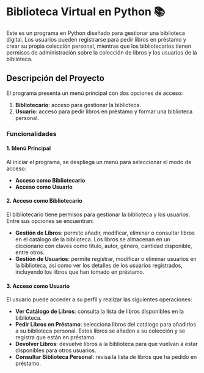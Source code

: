 # Biblioteca Virtual en Python 📚

Este es un programa en Python diseñado para gestionar una biblioteca digital. Los usuarios pueden registrarse para pedir libros en préstamo y crear su propia colección personal, mientras que los bibliotecarios tienen permisos de administración sobre la colección de libros y los usuarios de la biblioteca.

## Descripción del Proyecto

El programa presenta un menú principal con dos opciones de acceso:

1. **Bibliotecario**: acceso para gestionar la biblioteca.
2. **Usuario**: acceso para pedir libros en préstamo y formar una biblioteca personal.

### Funcionalidades

#### 1. Menú Principal
Al iniciar el programa, se despliega un menú para seleccionar el modo de acceso:
- **Acceso como Bibliotecario**
- **Acceso como Usuario**

#### 2. Acceso como Bibliotecario
El bibliotecario tiene permisos para gestionar la biblioteca y los usuarios. Entre sus opciones se encuentran:
- **Gestión de Libros**: permite añadir, modificar, eliminar o consultar libros en el catálogo de la biblioteca. Los libros se almacenan en un diccionario con claves como título, autor, género, cantidad disponible, entre otros.
- **Gestión de Usuarios**: permite registrar, modificar o eliminar usuarios en la biblioteca, así como ver los detalles de los usuarios registrados, incluyendo los libros que han tomado en préstamo.

#### 3. Acceso como Usuario
El usuario puede acceder a su perfil y realizar las siguientes operaciones:
- **Ver Catálogo de Libros**: consulta la lista de libros disponibles en la biblioteca.
- **Pedir Libros en Préstamo**: selecciona libros del catálogo para añadirlos a su biblioteca personal. Estos libros se añaden a su colección y se registra que están en préstamo.
- **Devolver Libros**: devuelve libros a la biblioteca para que vuelvan a estar disponibles para otros usuarios.
- **Consultar Biblioteca Personal**: revisa la lista de libros que ha pedido en préstamo.
